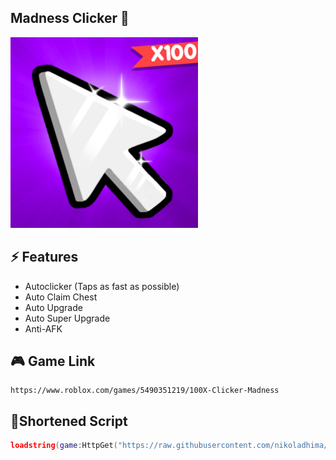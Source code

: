 ## Madness Clicker 👿
<img src="Assets/ClickerMadnessThumbnail.png" alt="Madness Clicker 👿">

## ⚡ Features

- Autoclicker (Taps as fast as possible)
- Auto Claim Chest
- Auto Upgrade
- Auto Super Upgrade
- Anti-AFK

## 🎮 Game Link
```
https://www.roblox.com/games/5490351219/100X-Clicker-Madness
```

 ## 🔌Shortened Script
 ```lua
loadstring(game:HttpGet("https://raw.githubusercontent.com/nikoladhima/Madness-Clicker/refs/heads/main/Madness-Clicker%20Source"))()
```
<br/>
